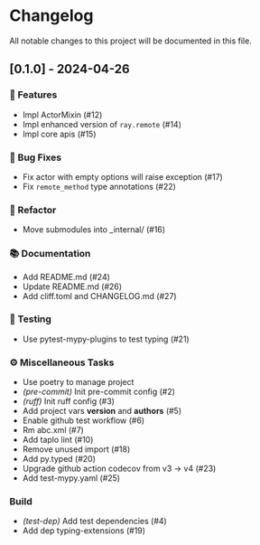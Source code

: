 # Changelog

All notable changes to this project will be documented in this file.

## [0.1.0] - 2024-04-26

### 🚀 Features

- Impl ActorMixin (#12)
- Impl enhanced version of `ray.remote` (#14)
- Impl core apis (#15)

### 🐛 Bug Fixes

- Fix actor with empty options will raise exception (#17)
- Fix `remote_method`  type annotations (#22)

### 🚜 Refactor

- Move submodules into _internal/ (#16)

### 📚 Documentation

- Add README.md (#24)
- Update README.md (#26)
- Add cliff.toml and CHANGELOG.md (#27)

### 🧪 Testing

- Use pytest-mypy-plugins to test typing (#21)

### ⚙️ Miscellaneous Tasks

- Use poetry to manage project
- *(pre-commit)* Init pre-commit config (#2)
- *(ruff)* Init ruff config (#3)
- Add project vars __version__ and __authors__ (#5)
- Enable github test workflow (#6)
- Rm abc.xml (#7)
- Add taplo lint (#10)
- Remove unused import (#18)
- Add py.typed (#20)
- Upgrade github action codecov from v3 -> v4 (#23)
- Add test-mypy.yaml (#25)

### Build

- *(test-dep)* Add test dependencies (#4)
- Add dep typing-extensions (#19)

<!-- generated by git-cliff -->
